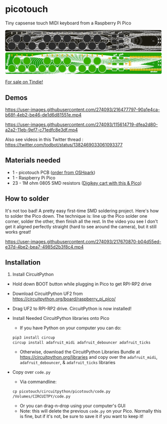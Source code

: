 # picotouch

Tiny capsense touch MIDI keyboard from a Raspberry Pi Pico

<img width=700 src="./docs/picotouch_smd_top1.png"/>
<img width=700 src="./docs/picotouch_top2.png"/>

[For sale on Tindie!](https://www.tindie.com/products/todbot/picotouch-capsense-midi-keyboard-for-raspi-pico/)


## Demos


https://user-images.githubusercontent.com/274093/216477797-90a1e4ca-b68f-4eb2-be46-de1d6d81551e.mp4


https://user-images.githubusercontent.com/274093/115614719-dfea2d80-a2a2-11eb-9ef7-c71edfc8e3df.mp4

Also see videos in this Twitter thread : https://twitter.com/todbot/status/1382469033061093377

## Materials needed
- 1 - picotouch PCB ([order from OSHpark](https://oshpark.com/shared_projects/5MnI1jPf))
- 1 - Raspberry Pi Pico
- 23 - 1M ohm 0805 SMD resistors  ([Digikey cart with this & Pico](https://www.digikey.com/short/w381rn4w))


## How to solder

It's not too bad!  A pretty easy first-time SMD soldering project.  Here's how to solder the Pico down.
The technique is: line up the Pico solder one corner, solder the other, then finish all the rest.
In the video you see I don't get it aligned perfectly straight (hard to see around the camera), but it still works great!

https://user-images.githubusercontent.com/274093/217670870-b04d55ed-e37d-4be2-bea7-4985d2b3f8c4.mp4



## Installation

1. Install CircuitPython
  - Hold down BOOT button while plugging in Pico to get RPI-RP2 drive
  - Download CircuitPython UF2 from https://circuitpython.org/board/raspberry_pi_pico/
  - Drag UF2 to RPI-RP2 drive. CircuitPython is now installed!

- Install Needed CircuitPython libraries onto Pico
  - If you have Python on your computer you can do:
  ```
  pip3 install circup
  circup install adafruit_midi adafruit_debouncer adafruit_ticks
  ```
  - Otherwise, download the CircuitPython Libraries Bundle at https://circuitpython.org/libraries
    and copy over the `adafruit_midi`, `adafruit_debouncer`, & `adafruit_ticks` libraries

- Copy over `code.py`
  - Via commandline:
  ```
  cp picotouch/circuitpython/picotouch/code.py /Volumes/CIRCUITPY/code.py
  ```
  - Or you can drag-n-drop using your computer's GUI
  - Note: this will delete the previous `code.py` on your Pico.
      Normally this is fine, but if it's not, be sure to save it if you want to keep it!
